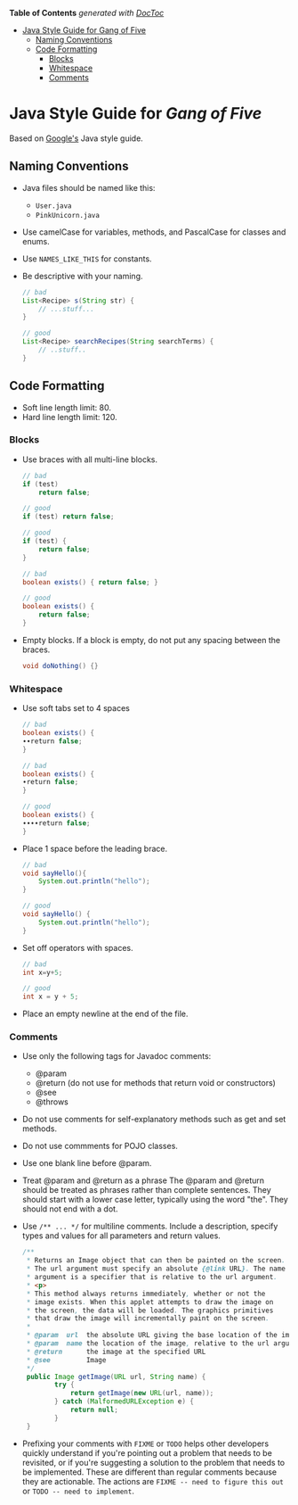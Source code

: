 **Table of Contents**  *generated with [DocToc](http://doctoc.herokuapp.com/)*

- [Java Style Guide for Gang of Five](#java-style-guide-for-gang-of-five)
	- [Naming Conventions](#naming-conventions)
	- [Code Formatting](#code-formatting)
		- [Blocks](#blocks)
		- [Whitespace](#whitespace)
		- [Comments](#comments)

# Java Style Guide for *Gang of Five*

Based on [Google's](http://google-styleguide.googlecode.com/svn/trunk/javaguide.html) Java style guide.

## Naming Conventions
 - Java files should be named like this:
   - `User.java`
   - `PinkUnicorn.java`
 - Use camelCase for variables, methods, and PascalCase for classes and enums.
 - Use `NAMES_LIKE_THIS` for constants.
 - Be descriptive with your naming.

    ~~~java
    // bad
    List<Recipe> s(String str) {
        // ...stuff...
    }

    // good
    List<Recipe> searchRecipes(String searchTerms) {
        // ..stuff..
    }

## Code Formatting
 - Soft line length limit: 80.
 - Hard line length limit: 120.

### Blocks
 - Use braces with all multi-line blocks.

    ~~~java
    // bad
    if (test)
        return false;

    // good
    if (test) return false;

    // good
    if (test) {
        return false;
    }

    // bad
    boolean exists() { return false; }

    // good
    boolean exists() {
        return false;
    }
    ~~~
 - Empty blocks. If a block is empty, do not put any spacing between the braces.
    ~~~java
    void doNothing() {}
    ~~~

### Whitespace
 - Use soft tabs set to 4 spaces

    ~~~java
    // bad
    boolean exists() {
    ∙∙return false;
    }

    // bad
    boolean exists() {
    ∙return false;
    }

    // good
    boolean exists() {
    ∙∙∙∙return false;
    }
    ~~~

 - Place 1 space before the leading brace.

    ~~~java
    // bad
    void sayHello(){
        System.out.println("hello");
    }

    // good
    void sayHello() {
        System.out.println("hello");
    }
    ~~~

 - Set off operators with spaces.
    ~~~java
    // bad
    int x=y+5;

    // good
    int x = y + 5;
    ~~~

 - Place an empty newline at the end of the file.

### Comments
 - Use only the following tags for Javadoc comments:
   - @param
   - @return (do not use for methods that return void or constructors)
   - @see
   - @throws

 - Do not use comments for self-explanatory methods such as get and set methods.
 - Do not use commments for POJO classes.
 - Use one blank line before @param.
 - Treat @param and @return as a phrase
   The @param and @return should be treated as phrases rather than complete sentences.
   They should start with a lower case letter, typically using the word "the".
   They should not end with a dot.

 - Use `/** ... */` for multiline comments. Include a description, specify
   types and values for all parameters and return values.

    ~~~java
    /**
     * Returns an Image object that can then be painted on the screen. 
     * The url argument must specify an absolute {@link URL}. The name
     * argument is a specifier that is relative to the url argument. 
     * <p>
     * This method always returns immediately, whether or not the 
     * image exists. When this applet attempts to draw the image on
     * the screen, the data will be loaded. The graphics primitives 
     * that draw the image will incrementally paint on the screen. 
     *
     * @param  url  the absolute URL giving the base location of the image
     * @param  name the location of the image, relative to the url argument
     * @return      the image at the specified URL
     * @see         Image
     */
     public Image getImage(URL url, String name) {
            try {
                return getImage(new URL(url, name));
            } catch (MalformedURLException e) {
                return null;
            }
     }
    ~~~

 - Prefixing your comments with `FIXME` or `TODO` helps other developers quickly
   understand if you're pointing out a problem that needs to be revisited, or if
   you're suggesting a solution to the problem that needs to be implemented. These
   are different than regular comments because they are actionable. The actions
   are `FIXME -- need to figure this out` or `TODO -- need to implement`.
